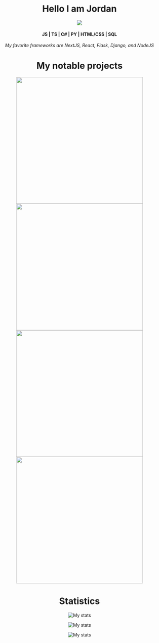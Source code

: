 


<h1 align="center">Hello I am Jordan</h1>
<p align="center"><img align="center" src="https://komarev.com/ghpvc/?username=icedoesjs&style=for-the-badge&color=grey"></p>
<h4 align="center">JS | TS | C# | PY | HTML/CSS | SQL</h4>
<p align="center"><i>My favorite frameworks are NextJS, React, Flask, Django, and NodeJS</i></p>



<h1 align="center">My notable projects</h1>
<p align="center"><a href="https://github.com/icedoesjs/socket"><img align="center" src="https://github-readme-stats.vercel.app/api/pin/?username=icedoesjs&repo=socket&theme=transparent" width="400px"></a>
<a href="https://github.com/icedoesjs/Public-Launcher"><img align="center" src="https://github-readme-stats.vercel.app/api/pin/?username=icedoesjs&repo=Public-Launcher&theme=transparent" width="400px"></a>
<a href="https://github.com/icedoesjs/disjs-logger"><img align="center" src="https://github-readme-stats.vercel.app/api/pin/?username=icedoesjs&repo=disjs-logger&theme=transparent" width="400px"></a>
 <a href="https://github.com/icedoesjs/automotive-info"><img align="center" src="https://github-readme-stats.vercel.app/api/pin/?username=icedoesjs&repo=automotive-info&theme=transparent" width="400px"></a>
</p>

<h1 align="center">Statistics</h1>
<p align="center">
  <img src="https://github-readme-stats.vercel.app/api?username=icedoesjs&show_icons=true&theme=transparent" alt="My stats"/>
</p>

<p align="center">
  <img src="https://github-readme-stats.vercel.app/api/wakatime?username=icedoesjs&theme=transparent" alt="My stats"/>
</p>

<p align="center">
  <img src="https://github-readme-stats.vercel.app/api/top-langs/?username=icedoesjs&hide=jupyter%20notebook&langs_count=8&theme=transparent&layout=compact" alt="My stats"/>
</p>







